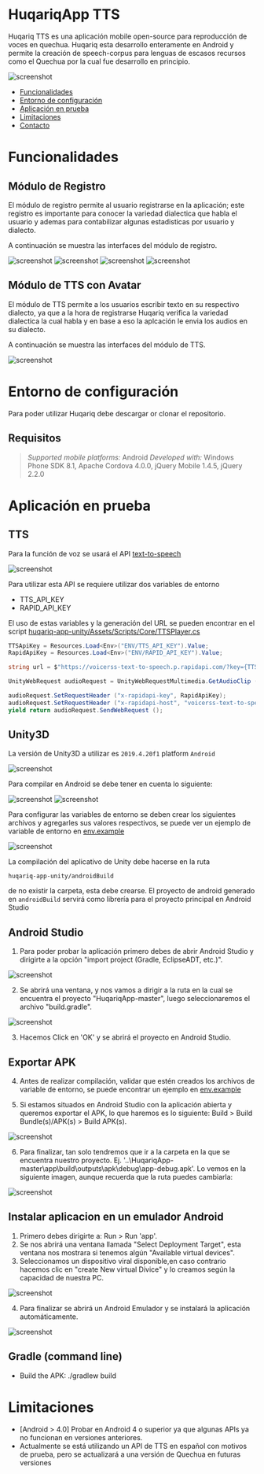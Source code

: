 # HuqariqApp TTS

Huqariq TTS es una aplicación mobile open-source para reproducción de voces en quechua. Huqariq esta desarrollo enteramente en Android y permite la creación de speech-corpus para lenguas de escasos recursos como el Quechua por la cual fue desarrollo en principio.

![screenshot](README/images/r0.jpg)

<a id="top"></a>

- [Funcionalidades](#funcionalidades)
- [Entorno de configuración](#entorno-de-configuración)
- [Aplicación en prueba](#aplicación-en-prueba)
- [Limitaciones](#limitaciones)
- [Contacto](#contacto)

# Funcionalidades

## Módulo de Registro

El módulo de registro permite al usuario registrarse en la aplicación; este registro es importante para conocer la variedad dialectica que habla el usuario y ademas para contabilizar algunas estadisticas por usuario y dialecto.

A continuación se muestra las interfaces del módulo de registro.

![screenshot](README/images/r1.jpg)
![screenshot](README/images/r2.jpg)
![screenshot](README/images/r3.jpg)
![screenshot](README/images/r4.jpg)

## Módulo de TTS con Avatar

El módulo de TTS permite a los usuarios escribir texto en su respectivo dialecto, ya que a la hora de registrarse Huqariq verifica la variedad dialectica la cual habla y en base a eso la aplcación le envia los audios en su dialecto.

A continuación se muestra las interfaces del módulo de TTS.

![screenshot](README/images/u2.png)

# Entorno de configuración

Para poder utilizar Huqariq debe descargar or clonar el repositorio.

## Requisitos

> _Supported mobile platforms:_ Android
> _Developed with:_ Windows Phone SDK 8.1, Apache Cordova 4.0.0, jQuery Mobile 1.4.5, jQuery 2.2.0

# Aplicación en prueba

## TTS

Para la función de voz se usará el API [text-to-speech](https://rapidapi.com/voicerss/api/text-to-speech-1)

![screenshot](README/images/u3.png)

Para utilizar esta API se requiere utilizar dos variables de entorno

- TTS_API_KEY
- RAPID_API_KEY

El uso de estas variables y la generación del URL se pueden encontrar en el script [huqariq-app-unity/Assets/Scripts/Core/TTSPlayer.cs](https://github.com/krlosflip22/huqariq-app-tts/blob/master/huqariq-app-unity/Assets/Scripts/Core/TTSPlayer.cs)

```csharp
TTSApiKey = Resources.Load<Env>("ENV/TTS_API_KEY").Value;
RapidApiKey = Resources.Load<Env>("ENV/RAPID_API_KEY").Value;
```

```csharp
string url = $"https://voicerss-text-to-speech.p.rapidapi.com/?key={TTSApiKey}&hl=es-es&src={currentTTSText}&f=8khz_8bit_mono&c=wav&r=0";

UnityWebRequest audioRequest = UnityWebRequestMultimedia.GetAudioClip (url, AudioType.WAV);

audioRequest.SetRequestHeader ("x-rapidapi-key", RapidApiKey);
audioRequest.SetRequestHeader ("x-rapidapi-host", "voicerss-text-to-speech.p.rapidapi.com");
yield return audioRequest.SendWebRequest ();
```

## Unity3D

La versión de Unity3D a utilizar es `2019.4.20f1` platform `Android`

![screenshot](README/images/u1.png)

Para compilar en Android se debe tener en cuenta lo siguiente:

![screenshot](README/images/u4.png)
![screenshot](README/images/u5.png)

Para configurar las variables de entorno se deben crear los siguientes archivos y agregarles sus valores respectivos, se puede ver un ejemplo de variable de entorno en [env.example](https://github.com/krlosflip22/huqariq-app-tts/tree/master/huqariq-app-unity/Assets/Resources/ENV)

![screenshot](README/images/u6.jpg)

La compilación del aplicativo de Unity debe hacerse en la ruta

```
huqariq-app-unity/androidBuild
```

de no existir la carpeta, esta debe crearse. El proyecto de android generado en `androidBuild` servirá como librería para el proyecto principal en Android Studio

## Android Studio

1. Para poder probar la aplicación primero debes de abrir Android Studio y dirigirte a la opción "import project (Gradle, EclipseADT, etc.)".

![screenshot](README/images/04.png)

2. Se abrirá una ventana, y nos vamos a dirigir a la ruta en la cual se encuentra el proyecto "HuqariqApp-master", luego seleccionaremos el archivo "build.gradle".

![screenshot](README/images/05.JPG)

3. Hacemos Click en 'OK' y se abrirá el proyecto en Android Studio.

## Exportar APK

4. Antes de realizar compilación, validar que estén creados los archivos de variable de entorno, se puede encontrar un ejemplo en [env.example](https://github.com/krlosflip22/huqariq-app-tts/blob/master/huqariq-app-android/app/src/main/assets/envExample)

5. Si estamos situados en Android Studio con la aplicación abierta y queremos exportar el APK, lo que haremos es lo siguiente: Build > Build Bundle(s)/APK(s) > Build APK(s).

![screenshot](README/images/08.jpg)

6. Para finalizar, tan solo tendremos que ir a la carpeta en la que se encuentra nuestro proyecto. Ej. '..\HuqariqApp-master\app\build\outputs\apk\debug\app-debug.apk'. Lo vemos en la siguiente imagen, aunque recuerda que la ruta puedes cambiarla:

![screenshot](README/images/09.jpg)

## Instalar aplicacion en un emulador Android

1. Primero debes dirigirte a: Run > Run 'app'.
2. Se nos abrirá una ventana llamada "Select Deployment Target", esta ventana nos mostrara si tenemos algún "Available virtual devices".
3. Seleccionamos un dispositivo viral disponible,en caso contrario hacemos clic en "create New virtual Divice" y lo creamos según la capacidad de nuestra PC.

![screenshot](README/images/07.JPG)

4. Para finalizar se abrirá un Android Emulador y se instalará la aplicación automáticamente.

![screenshot](README/images/10.jpg)

## Gradle (command line)

- Build the APK: ./gradlew build

# Limitaciones

- [Android > 4.0] Probar en Android 4 o superior ya que algunas APIs ya no funcionan en versiones anteriores.
- Actualmente se está utilizando un API de TTS en español con motivos de prueba, pero se actualizará a una versión de Quechua en futuras versiones
